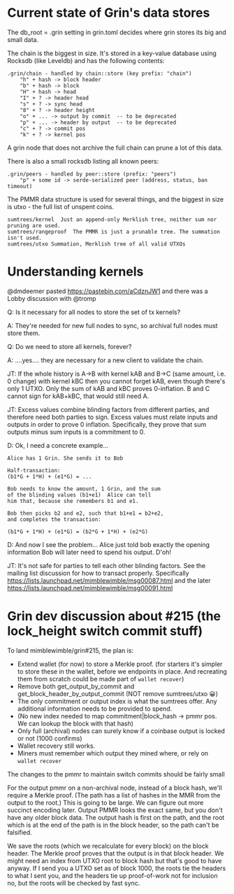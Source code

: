 # Current state of Grin's data stores

The db_root = .grin setting in grin.toml decides where grin stores its big
and small data.

The chain is the biggest in size. It's stored in a key-value database
using Rocksdb (like Leveldb) and has the following contents:

````
.grin/chain - handled by chain::store (key prefix: "chain")
	"h" + hash -> block header
	"b" + hash -> block
	"H" + hash -> head
	"I" + ? -> header head
	"s" + ? -> sync head
	"8" + ? -> header height
	"o" + ... -> output by commit  -- to be deprecated
	"p" + ... -> header by output  -- to be deprecated
	"c" + ? -> commit pos
	"k" + ? -> kernel pos
````
A grin node that does not archive the full chain can prune a lot of this data.

There is also a small rocksdb listing all known peers:
````
.grin/peers - handled by peer::store (prefix: "peers")
	"p" + some id -> serde-serialized peer (address, status, ban timeout)
````
The PMMR data structure is used for several things, and the biggest
in size is utxo - the full list of unspent coins.
````
sumtrees/kernel  Just an append-only Merklish tree, neither sum nor pruning are used.
sumtrees/rangeproof  The PMMR is just a prunable tree. The summation isn't used.
sumtrees/utxo Summation, Merklish tree of all valid UTXOs
````

# Understanding kernels

@dmdeemer pasted https://pastebin.com/aCdznJW1 and there was a Lobby discussion with @tromp

Q: Is it necessary for all nodes to store the set of tx kernels?

A: They're needed for new full nodes to sync, so archival full nodes must store them.

Q: Do we need to store all kernels, forever?

A: ....yes.... they are necessary for a new client to validate the chain.

JT: If the whole history is A->B with kernel kAB and B->C (same amount, i.e. 0 change) with kernel kBC then you cannot forget kAB, even though there's only 1 UTXO. Only the sum of kAB and kBC proves 0-inflation. B and C cannot sign for kAB+kBC, that would still need A.

JT: Excess values combine blinding factors from different parties, and therefore need both parties to sign. Excess values must relate inputs and outputs in order to prove 0 inflation. Specifically, they prove that sum outputs minus sum inputs is a commitment to 0.

D: Ok, I need a concrete example...
````
Alice has 1 Grin. She sends it to Bob

Half-transaction:
(b1*G + 1*H) + (e1*G) = ...

Bob needs to know the amount, 1 Grin, and the sum 
of the blinding values (b1+e1)  Alice can tell 
him that, because she remembers b1 and e1.

Bob then picks b2 and e2, such that b1+e1 = b2+e2,
and completes the transaction:

(b1*G + 1*H) + (e1*G) = (b2*G + 1*H) + (e2*G)
````

D: And now I see the problem... Alice just told bob exactly the opening information Bob will later need to spend his output. D'oh!

JT: It's not safe for parties to tell each other blinding factors. See the mailing list discussion for how to transact properly. Specifically https://lists.launchpad.net/mimblewimble/msg00087.html and the later https://lists.launchpad.net/mimblewimble/msg00091.html

# Grin dev discussion about #215 (the lock_height switch commit stuff)

To land mimblewimble/grin#215, the plan is:

 * Extend wallet (for now) to store a Merkle proof.
   (for starters it's simpler to store these in the wallet, before we endpoints in place. And recreating them from scratch could be made part of `wallet recover`)
 * Remove both get_output_by_commit and get_block_header_by_output_commit (NOT remove sumtrees/utxo :grinning:)
 * The only commitment or output index is what the sumtrees offer. Any additional information needs to be provided to spend.
 * (No new index needed to map commitment|block_hash -> pmmr pos. We can lookup the block with that hash)
 * Only full (archival) nodes can surely know if a coinbase output is locked or not (1000 confirms)
 * Wallet recovery still works.
 * Miners must remember which output they mined where, or rely on `wallet recover`

The changes to the pmmr to maintain switch commits should be fairly small

For the output pmmr on a non-archival node, instead of a block hash, we'll require a Merkle proof.
	 (The path has a list of hashes in the MMR from the output to the root.)
	 This is going to be large. We can figure out more succinct encoding later.
	 Output PMMR looks the exact same, but you don't have any older block data.
	 The output hash is first on the path, and the root which is at the end of the path is in the block header,
	 so the path can't be falsified.

We save the roots (which we recalculate for every block) on the block header.
The Merkle proof proves that the output is in that block header.
We might need an index from UTXO root to block hash but that's good to have anyway.
If I send you a UTXO set as of block 1000, the roots tie the headers to what I sent you, and the headers tie up proof-of-work not for inclusion no, but the roots will be checked by fast sync.

